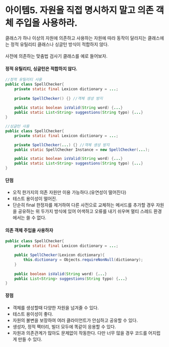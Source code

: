 # 아이템5. 자원을 직접 명시하지 말고 의존 객체 주입을 사용하라.
클래스가 하나 이상의 자원에 의존하고 사용하는 자원에 따라 동작이 달라지는 클래스에는 
정적 유틸리티 클래스나 싱글턴 방식이 적합하지 않다.<br><br>
사전에 의존하는 맞춤법 검사기 클래스를 예로 들어보자.
#### 정적 유틸리티, 싱글턴은 적합하지 않다.
```java
//정적 유틸리티 사용
public class SpellChecker{
    private static final Lexicon dictionary = ...;
    
    private SpellChecker() {} //객체 생성 방지
    
    public static boolean isValid(String word) {...}
    public static List<String> suggestions(String typo) {...}
}
```
```java
//싱글턴 사용
public class SpellChecker{
    private static final Lexicon dictionary = ...;

    private SpellChecker(...) {} //객체 생성 방지
    public static SpellChecker Instance = new SpellChecker(...);

    public static boolean isValid(String word) {...}
    public static List<String> suggestions(String typo) {...}
}
```
#### 단점
- 오직 한가지의 의존 자원만 이용 가능하다.(유연성이 떨어진다)
- 테스트 용이성이 떨어진.
- 단순히 final 한정자를 제거하여 다른 사전으로 교체하는 메서드를 추가할 경우 자원을 공유하는 
위 두가지 방식에 있어 어색하고 오류를 내기 쉬우며 멀티 스레드 환경에서는 쓸 수 없다.


#### 의존 객체 주입을 사용하자
```java 
public class SpellChecker{
    private static final Lexicon dictionary = ...;

    public SpellChecker(Lexicon dictionary){
        this.dictionary = Objects.requireNonNull(dictionary);
    }    
    
    public boolean isValid(String word) {...}
    public List<String> suggestions(String typo) {...}
}
```
#### 장점
- 객체를 생성할때 다양한 자원을 넘겨줄 수 있다.
- 테스트 용이성이 좋다.
- 자원의 불변을 보장하여 여러 클라이언트가 안심하고 공유할 수 있다.
- 생성자, 정적 팩터리, 빌더 모두에 똑같이 응용할 수 있다. 
- 자원과 의존관계가 많아도 문제없이 작동한다. 다만 너무 많을 경우 코드를 어지럽게 만들 수 있다.